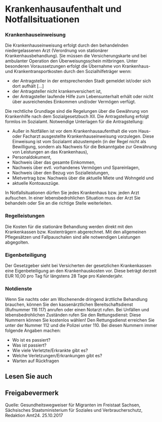 # Krankenhausaufenthalt und Notfallsituationen

### Krankenhauseinweisung

Die Krankenhauseinweisung erfolgt durch den behandelnden niedergelassenen Arzt (Verordnung von stationärer Krankenhausbehandlung). Sie müssen die Versicherungskarte und bei ambulanter Operation den Überweisungsschein mitbringen. Unter besonderen Voraussetzungen erfolgt die Übernahme von Krankenhaus- und Krankentransportkosten durch den Sozialhilfeträger wenn:

* der Antragsteller in der entsprechenden Stadt gemeldet ist/oder sich dort aufhält [...]
* der Antragsteller nicht krankenversichert ist,
* der Antragsteller laufende Hilfe zum Lebensunterhalt erhält oder nicht über ausreichendes Einkommen und/oder Vermögen verfügt.

Die rechtliche Grundlage sind die Regelungen über die Gewährung von Krankenhilfe nach dem Sozialgesetzbuch XII. Die Antragstellung erfolgt formlos im Sozialamt. Notwendige Unterlagen für die Antragstellung:

* Außer in Notfällen ist vor dem Krankenhausaufenthalt die vom Haus- oder Facharzt ausgestellte Krankenhauseinweisung vorzulegen. Diese Einweisung ist vom Sozialamt abzustempeln (in der Regel nicht als Bewilligung, sondern als Nachweis für die Bekanntgabe zur Gewährung von Leistungen an das Krankenhaus),
* Personaldokument,
* Nachweis über das gesamte Einkommen,
* Nachweis über evtl. vorhandenes Vermögen und Spareinlagen,
* Nachweis über den Bezug von Sozialleistungen,
* Mietvertrag bzw. Nachweis über die aktuelle Miete und Wohngeld und
* aktuelle Kontoauszüge.

In Notfallsituationen dürfen Sie jedes Krankenhaus bzw. jeden Arzt aufsuchen. In einer lebensbedrohlichen Situation muss der Arzt Sie behandeln oder Sie an die richtige Stelle weiterleiten.

### Regelleistungen

Die Kosten für die stationäre Behandlung werden direkt mit den Krankenkassen bzw. Kostenträgern abgerechnet. Mit den allgemeinen Pflegesätzen und Fallpauschalen sind alle notwendigen Leistungen abgegolten.

### Eigenbeteiligung

Der Gesetzgeber sieht bei Versicherten der gesetzlichen Krankenkassen eine Eigenbeteiligung an den Krankenhauskosten vor. Diese beträgt derzeit EUR 10,00 pro Tag für längstens 28 Tage pro Kalenderjahr.

### Notdienste

Wenn Sie nachts oder am Wochenende dringend ärztliche Behandlung brauchen, können Sie den kassenärztlichen Bereitschaftsdienst (Rufnummer 116 117) anrufen oder einen Notarzt rufen. Bei Unfällen und lebensbedrohlichen Zuständen rufen Sie den Rettungsdienst: Diese Nummern können Sie kostenlos wählen! Den Rettungsdienst erreichen Sie unter der Nummer 112 und die Polizei unter 110. Bei diesen Nummern immer folgende Angaben machen:

* Wo ist es passiert?
* Was ist passiert?
* Wie viele Verletzte/Erkrankte gibt es?
* Welche Verletzungen/Erkrankungen gibt es?
* Warten auf Rückfragen

## Lesen Sie auch

## Freigabevermerk

Quelle: Gesundheitswegweiser für Migranten im Freistaat Sachsen, Sächsisches Staatsministerium für Soziales und Verbraucherschutz, Redaktion Amt24. 25.10.2017
